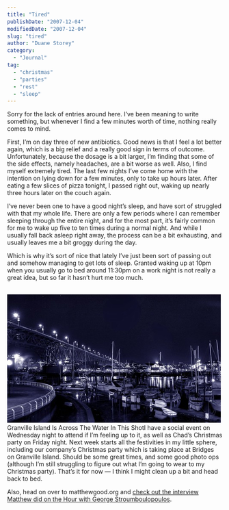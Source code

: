 ```yaml
---
title: "Tired"
publishDate: "2007-12-04"
modifiedDate: "2007-12-04"
slug: "tired"
author: "Duane Storey"
category:
  - "Journal"
tag:
  - "christmas"
  - "parties"
  - "rest"
  - "sleep"
---
```


Sorry for the lack of entries around here. I’ve been meaning to write something, but whenever I find a few minutes worth of time, nothing really comes to mind.

First, I’m on day three of new antibiotics. Good news is that I feel a lot better again, which is a big relief and a really good sign in terms of outcome. Unfortunately, because the dosage is a bit larger, I’m finding that some of the side effects, namely headaches, are a bit worse as well. Also, I find myself extremely tired. The last few nights I’ve come home with the intention on lying down for a few minutes, only to take up hours later. After eating a few slices of pizza tonight, I passed right out, waking up nearly three hours later on the couch again.

I’ve never been one to have a good night’s sleep, and have sort of struggled with that my whole life. There are only a few periods where I can remember sleeping through the entire night, and for the most part, it’s fairly common for me to wake up five to ten times during a normal night. And while I usually fall back asleep right away, the process can be a bit exhausting, and usually leaves me a bit groggy during the day.

Which is why it’s sort of nice that lately I’ve just been sort of passing out and somehow managing to get lots of sleep. Granted waking up at 10pm when you usually go to bed around 11:30pm on a work night is not really a great idea, but so far it hasn’t hurt me too much.

  
[  
![](_images/tired-1.jpg)](http://flickr.com/photos/duanestorey/369647333/)Granville Island Is Across The Water In This ShotI have a social event on Wednesday night to attend if I’m feeling up to it, as well as Chad’s Christmas party on Friday night. Next week starts all the festivities in my little sphere, including our company’s Christmas party which is taking place at Bridges on Granville Island. Should be some great times, and some good photo ops (although I’m still struggling to figure out what I’m going to wear to my Christmas party). That’s it for now — I think I might clean up a bit and head back to bed.

Also, head on over to matthewgood.org and [check out the interview Matthew did on the Hour with George Stroumboulopoulos](http://www.matthewgood.org/2007/12/matthew-on-the-hour-tonight/).